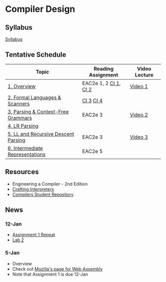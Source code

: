 # Compiler Design

## Syllabus

[Syllabus](syllabus.md)

## Tentative Schedule

| Topic                                                              | Reading Assignment | Video Lecture                                    |
|--------------------------------------------------------------------|--------------------|--------------------------------------------------|
| [1. Overview](lectures/A-overview.pptx)                           | EAC2e  1, 2 [CI 1](https://www.craftinginterpreters.com/introduction.html), [CI 2](https://www.craftinginterpreters.com/a-map-of-the-territory.html)       | [Video 1](https://www.youtube.com/watch?v=Kk22pqxy_VI) |
| [2. Formal Languages & Scanners](lectures/B-regexp.pptx)          |  [CI 3](https://www.craftinginterpreters.com/the-lox-language.html)  [CI 4](https://www.craftinginterpreters.com/scanning.html)                |
| [3. Parsing & Context-Free Grammars](lectures/C-grammars.pptx)    | EAC2e 3            | [Video 2](https://www.youtube.com/watch?v=DwK5EAC3kDI) |
| [4. LR Parsing](lectures/D-lr-parsing.pptx)                       |                    |
| [5. LL and Recursive Descent Parsing](lectures/F-ll-parsing.pptx) | EAC2e 3            | [Video 3](https://youtu.be/8xiEkS9fpjE?t=5579) |
| [6. Intermediate Representations](lectures/G-IRs.pptx)             | EAC2e 5            |                                                  |

## Resources

* Engineering a Compiler - 2nd Edition
* [Crafting Interpreters](http://craftinginterpreters.com/)
* [Compilers Student Repository](https://github.com/innomadic/compilers_student_2019)

## News

### 12-Jan

* [Assignment 1 Repeat](https://classroom.github.com/a/fddYkAWl)
* [Lab 2](https://classroom.github.com/a/JvWy2MI4)


    
### 5-Jan

* Overview
* Check out [Mozilla's page for Web Assembly](https://developer.mozilla.org/en-US/docs/WebAssembly)
* Note that Assignment 1 is due 12-Jan

